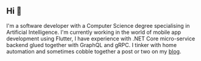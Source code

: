 
## Hi 👋

I'm a software developer with a Computer Science degree specialising in Artificial Intelligence. I'm currently working in the world of mobile app development using Flutter, I have experience with .NET Core micro-service backend glued together with GraphQL and gRPC. I tinker with home automation and sometimes cobble together a post or two on my [blog](niemtec.com). 
